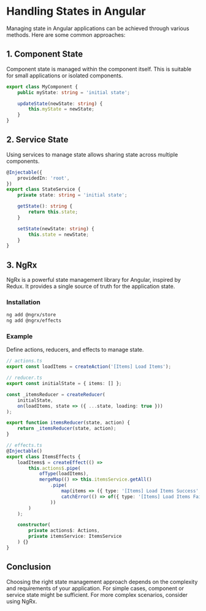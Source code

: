 # Handling States in Angular

Managing state in Angular applications can be achieved through various methods. Here are some common approaches:

## 1. Component State
Component state is managed within the component itself. This is suitable for small applications or isolated components.

```typescript
export class MyComponent {
    public myState: string = 'initial state';

    updateState(newState: string) {
        this.myState = newState;
    }
}
```

## 2. Service State
Using services to manage state allows sharing state across multiple components.

```typescript
@Injectable({
    providedIn: 'root',
})
export class StateService {
    private state: string = 'initial state';

    getState(): string {
        return this.state;
    }

    setState(newState: string) {
        this.state = newState;
    }
}
```

## 3. NgRx
NgRx is a powerful state management library for Angular, inspired by Redux. It provides a single source of truth for the application state.

### Installation
```bash
ng add @ngrx/store
ng add @ngrx/effects
```

### Example
Define actions, reducers, and effects to manage state.

```typescript
// actions.ts
export const loadItems = createAction('[Items] Load Items');

// reducer.ts
export const initialState = { items: [] };

const _itemsReducer = createReducer(
    initialState,
    on(loadItems, state => ({ ...state, loading: true }))
);

export function itemsReducer(state, action) {
    return _itemsReducer(state, action);
}

// effects.ts
@Injectable()
export class ItemsEffects {
    loadItems$ = createEffect(() =>
        this.actions$.pipe(
            ofType(loadItems),
            mergeMap(() => this.itemsService.getAll()
                .pipe(
                    map(items => ({ type: '[Items] Load Items Success', items })),
                    catchError(() => of({ type: '[Items] Load Items Failure' }))
                ))
        )
    );

    constructor(
        private actions$: Actions,
        private itemsService: ItemsService
    ) {}
}
```

## Conclusion
Choosing the right state management approach depends on the complexity and requirements of your application. For simple cases, component or service state might be sufficient. For more complex scenarios, consider using NgRx.

